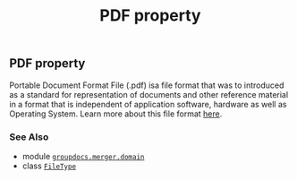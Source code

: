 ﻿---
title: PDF property
second_title: GroupDocs.Merger for Python via .NET API References
description: 
type: docs
url: /python-net/groupdocs.merger.domain/filetype/pdf/
is_root: false
weight: 370
---

## PDF property


Portable Document Format File (.pdf) isa file format that was to introduced as a standard for representation of documents and other reference material in a format that is independent of application software, hardware as well as Operating System.
Learn more about this file format [here](https://docs.fileformat.com/view/pdf).

### See Also
* module [`groupdocs.merger.domain`](../../)
* class [`FileType`](/merger/python-net/groupdocs.merger.domain/filetype)
